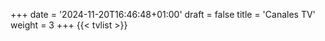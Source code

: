 +++
date = '2024-11-20T16:46:48+01:00'
draft = false
title = 'Canales TV'
weight = 3
+++
{{< tvlist >}}
